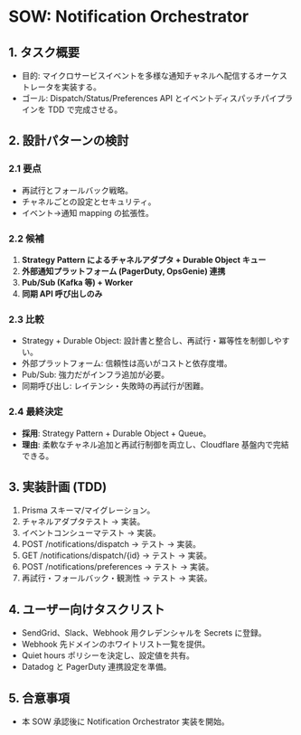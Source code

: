 # SOW: Notification Orchestrator

## 1. タスク概要
- 目的: マイクロサービスイベントを多様な通知チャネルへ配信するオーケストレータを実装する。
- ゴール: Dispatch/Status/Preferences API とイベントディスパッチパイプラインを TDD で完成させる。

## 2. 設計パターンの検討
### 2.1 要点
- 再試行とフォールバック戦略。
- チャネルごとの設定とセキュリティ。
- イベント→通知 mapping の拡張性。

### 2.2 候補
1. **Strategy Pattern によるチャネルアダプタ + Durable Object キュー**
2. **外部通知プラットフォーム (PagerDuty, OpsGenie) 連携**
3. **Pub/Sub (Kafka 等) + Worker**
4. **同期 API 呼び出しのみ**

### 2.3 比較
- Strategy + Durable Object: 設計書と整合し、再試行・冪等性を制御しやすい。
- 外部プラットフォーム: 信頼性は高いがコストと依存度増。
- Pub/Sub: 強力だがインフラ追加が必要。
- 同期呼び出し: レイテンシ・失敗時の再試行が困難。

### 2.4 最終決定
- **採用**: Strategy Pattern + Durable Object + Queue。
- **理由**: 柔軟なチャネル追加と再試行制御を両立し、Cloudflare 基盤内で完結できる。

## 3. 実装計画 (TDD)
1. Prisma スキーマ/マイグレーション。
2. チャネルアダプタテスト → 実装。
3. イベントコンシューマテスト → 実装。
4. POST /notifications/dispatch → テスト → 実装。
5. GET /notifications/dispatch/{id} → テスト → 実装。
6. POST /notifications/preferences → テスト → 実装。
7. 再試行・フォールバック・観測性 → テスト → 実装。

## 4. ユーザー向けタスクリスト
- SendGrid、Slack、Webhook 用クレデンシャルを Secrets に登録。
- Webhook 先ドメインのホワイトリスト一覧を提供。
- Quiet hours ポリシーを決定し、設定値を共有。
- Datadog と PagerDuty 連携設定を準備。

## 5. 合意事項
- 本 SOW 承認後に Notification Orchestrator 実装を開始。
